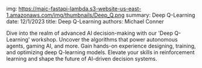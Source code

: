 img: https://maic-fastapi-lambda.s3-website-us-east-1.amazonaws.com/img/thumbnails/Deep_Q.png
summary: Deep Q-Learning
date: 12/1/2023
title: Deep Q-Learning
authors: Michael Conner

Dive into the realm of advanced AI decision-making with our 'Deep Q-Learning' workshop. Uncover the algorithms that power autonomous agents, gaming AI, and more. Gain hands-on experience designing, training, and optimizing deep Q-learning models. Elevate your skills in reinforcement learning and shape the future of AI-driven decision systems.